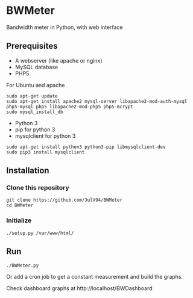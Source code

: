 # BWMeter
Bandwidth meter in Python, with web interface

## Prerequisites
* A webserver (like apache or nginx)
* MySQL database
* PHP5

For Ubuntu and apache
```
sudo apt-get update
sudo apt-get install apache2 mysql-server libapache2-mod-auth-mysql php5-mysql php5 libapache2-mod-php5 php5-mcrypt
sudo mysql_install_db
```

* Python 3
* pip for python 3
* mysqlclient for python 3
```
sudo apt-get install python3 python3-pip libmysqlclient-dev
sudo pip3 install mysqlclient
```
## Installation
### Clone this repository
```
git clone https://github.com/JulV94/BWMeter
cd BWMeter
```
### Initialize
```
./setup.py /var/www/html/
```
## Run
```
./BWMeter.py
```

Or add a cron job to get a constant measurement and build the graphs.

Check dashboard graphs at http://localhost/BWDashboard
